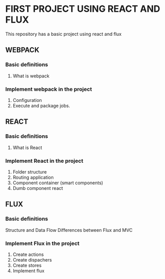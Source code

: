 # FIRST PROJECT USING REACT AND FLUX

This repository has a basic project using react and flux

## WEBPACK

### Basic definitions
1. What is webpack

### Implement webpack in the project
1. Configuration
2. Execute and package jobs.

## REACT

### Basic definitions
1. What is React

### Implement React in the project
1. Folder structure
2. Routing application
3. Component container (smart components)
4. Dumb component react 

## FLUX

### Basic definitions

Structure and Data Flow
Differences between Flux and MVC

### Implement Flux in the project

1. Create actions
2. Create dispachers
3. Create stores
4. Implement flux
